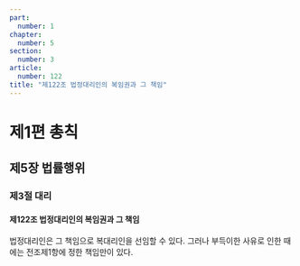 ```yaml
---
part:
  number: 1
chapter:
  number: 5
section:
  number: 3
article:
  number: 122
title: "제122조 법정대리인의 복임권과 그 책임"
---
```


# 제1편 총칙

## 제5장 법률행위

### 제3절 대리

#### 제122조 법정대리인의 복임권과 그 책임

법정대리인은 그 책임으로 복대리인을 선임할 수 있다. 그러나 부득이한 사유로 인한 때에는 전조제1항에 정한 책임만이 있다.
